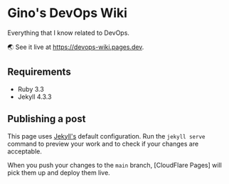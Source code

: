 # Gino's DevOps Wiki

Everything that I know related to DevOps.

🌏 See it live at <https://devops-wiki.pages.dev>.

## Requirements

- Ruby 3.3
- Jekyll 4.3.3

## Publishing a post

This page uses [Jekyll's](https://jekyllrb.com) default configuration.
Run the `jekyll serve` command to preview your work and to check if your changes are acceptable.

When you push your changes to the `main` branch, [CloudFlare Pages] will pick them up and deploy them live.
